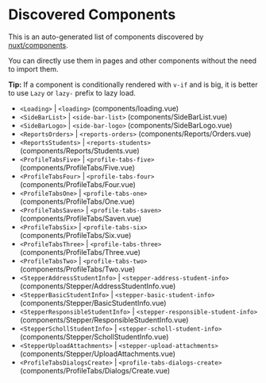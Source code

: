 # Discovered Components

This is an auto-generated list of components discovered by [nuxt/components](https://github.com/nuxt/components).

You can directly use them in pages and other components without the need to import them.

**Tip:** If a component is conditionally rendered with `v-if` and is big, it is better to use `Lazy` or `lazy-` prefix to lazy load.

- `<Loading>` | `<loading>` (components/loading.vue)
- `<SideBarList>` | `<side-bar-list>` (components/SideBarList.vue)
- `<SideBarLogo>` | `<side-bar-logo>` (components/SideBarLogo.vue)
- `<ReportsOrders>` | `<reports-orders>` (components/Reports/Orders.vue)
- `<ReportsStudents>` | `<reports-students>` (components/Reports/Students.vue)
- `<ProfileTabsFive>` | `<profile-tabs-five>` (components/ProfileTabs/Five.vue)
- `<ProfileTabsFour>` | `<profile-tabs-four>` (components/ProfileTabs/Four.vue)
- `<ProfileTabsOne>` | `<profile-tabs-one>` (components/ProfileTabs/One.vue)
- `<ProfileTabsSaven>` | `<profile-tabs-saven>` (components/ProfileTabs/Saven.vue)
- `<ProfileTabsSix>` | `<profile-tabs-six>` (components/ProfileTabs/Six.vue)
- `<ProfileTabsThree>` | `<profile-tabs-three>` (components/ProfileTabs/Three.vue)
- `<ProfileTabsTwo>` | `<profile-tabs-two>` (components/ProfileTabs/Two.vue)
- `<StepperAddressStudentInfo>` | `<stepper-address-student-info>` (components/Stepper/AddressStudentInfo.vue)
- `<StepperBasicStudentInfo>` | `<stepper-basic-student-info>` (components/Stepper/BasicStudentInfo.vue)
- `<StepperResponsibleStudentInfo>` | `<stepper-responsible-student-info>` (components/Stepper/ResponsibleStudentInfo.vue)
- `<StepperSchollStudentInfo>` | `<stepper-scholl-student-info>` (components/Stepper/SchollStudentInfo.vue)
- `<StepperUploadAttachments>` | `<stepper-upload-attachments>` (components/Stepper/UploadAttachments.vue)
- `<ProfileTabsDialogsCreate>` | `<profile-tabs-dialogs-create>` (components/ProfileTabs/Dialogs/Create.vue)
